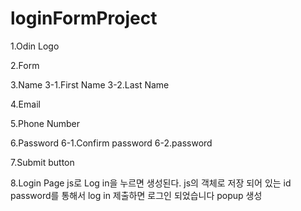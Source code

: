 # loginFormProject

1.Odin Logo

2.Form

3.Name
    3-1.First Name
    3-2.Last Name

4.Email

5.Phone Number

6.Password
    6-1.Confirm password
    6-2.password

7.Submit button

8.Login Page
js로 Log in을 누르면 생성된다. js의 객체로 저장 되어 있는 id password를 통해서 log in 제출하면 로그인 되었습니다 popup 생성